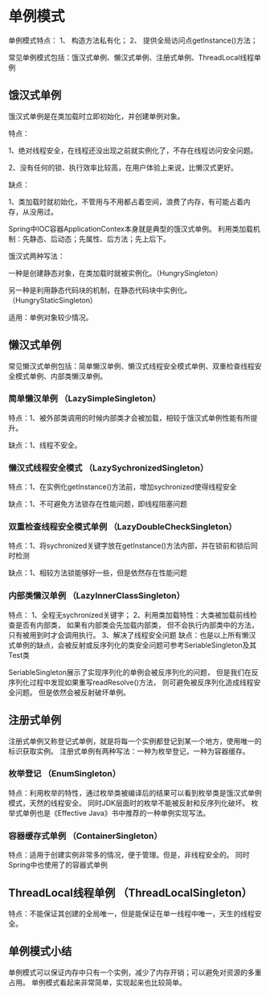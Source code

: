 # 单例模式
单例模式特点： 
1、 构造方法私有化；
2、 提供全局访问点getInstance()方法；

常见单例模式包括：饿汉式单例、懒汉式单例、注册式单例、ThreadLocal线程单例
## 饿汉式单例
饿汉式单例是在类加载时立即初始化，并创建单例对象。

特点：

1、绝对线程安全，在线程还没出现之前就实例化了，不存在线程访问安全问题。

2、没有任何的锁、执行效率比较高，在用户体验上来说，比懒汉式更好。

缺点：

1、类加载时就初始化，不管用与不用都占着空间，浪费了内存，有可能占着内存，从没用过。

Spring中IOC容器ApplicationContex本身就是典型的饿汉式单例。
利用类加载机制：先静态、后动态；先属性、后方法；先上后下。

饿汉式两种写法：

一种是创建静态对象，在类加载时就被实例化。（HungrySingleton）

另一种是利用静态代码块的机制，在静态代码块中实例化。（HungryStaticSingleton）

适用：单例对象较少情况。
## 懒汉式单例
常见懒汉式单例包括：简单懒汉单例、懒汉式线程安全模式单例、双重检查线程安全模式单例、内部类懒汉单例。
### 简单懒汉单例 （LazySimpleSingleton）
特点：1、被外部类调用的时候内部类才会被加载，相较于饿汉式单例性能有所提升。

缺点：1、线程不安全。
### 懒汉式线程安全模式 （LazySychronizedSingleton）
特点：1、在实例化getInstance()方法前，增加sychronized使得线程安全

缺点：1、不可避免方法锁存在性能问题，即线程阻塞问题
### 双重检查线程安全模式单例 （LazyDoubleCheckSingleton）
特点：1、将sychronized关键字放在getInstance()方法内部，并在锁前和锁后同时检测

缺点：1、相较方法锁能够好一些，但是依然存在性能问题
### 内部类懒汉单例 （LazyInnerClassSingleton）
特点：
1、全程无sychronized关键字；
2、利用类加载特性：大类被加载前线检查是否有内部类，
如果有内部类会先加载内部类，
但不会执行内部类中的方法，
只有被用到时才会调用执行。
3、解决了线程安全问题
缺点：也是以上所有懒汉式单例的缺点，会被反射或反序列化的类安全问题可参考SeriableSingleton及其Test类

SeriableSingleton展示了实现序列化的单例会被反序列化的问题，
但是我们在反序列化过程中发现如果重写readResolve()方法，
则可避免被反序列化造成线程安全问题。
但是依然会被反射破坏单例。
## 注册式单例
注册式单例又称登记式单例，就是将每一个实例都登记到某一个地方，使用唯一的标识获取实例。
注册式单例有两种写法：一种为枚举登记，一种为容器缓存。
### 枚举登记 （EnumSingleton）
特点：利用枚举的特性，通过枚举类被编译后的结果可以看到枚举类是饿汉式单例模式，天然的线程安全。
同时JDK层面时的枚举不能被反射和反序列化破坏。
枚举式单例也是《Effective Java》书中推荐的一种单例实现写法。
### 容器缓存式单例 （ContainerSingleton）
特点：适用于创建实例非常多的情况，便于管理。但是，非线程安全的。
同时Spring中也使用了的容器式单例
## ThreadLocal线程单例 （ThreadLocalSingleton）
特点：不能保证其创建的全局唯一，但是能保证在单一线程中唯一，天生的线程安全。
## 单例模式小结
单例模式可以保证内存中只有一个实例，减少了内存开销；可以避免对资源的多重占用。
单例模式看起来非常简单，实现起来也比较简单。








